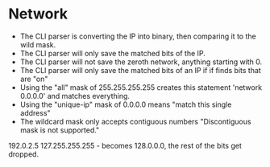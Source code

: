 # Network

* The CLI parser is converting the IP into binary, then comparing it to the wild mask.
* The CLI parser will only save the matched bits of the IP.
* The CLI parser will not save the zeroth network, anything starting with 0.
* The CLI parser will only save the matched bits of an IP if if finds bits that are "on"
* Using the "all" mask of 255.255.255.255 creates this statement 'network 0.0.0.0' and matches everything.
* Using the "unique-ip" mask of 0.0.0.0 means "match this single address"
* The wildcard mask only accepts contiguous numbers "Discontiguous mask is not supported."

192.0.2.5 127.255.255.255 - becomes 128.0.0.0, the rest of the bits get dropped.